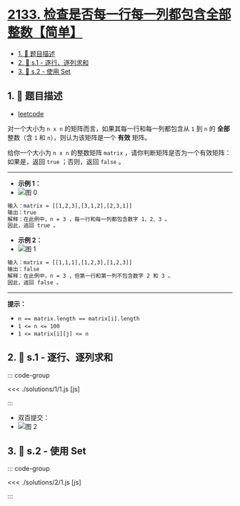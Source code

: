 # [2133. 检查是否每一行每一列都包含全部整数【简单】](https://github.com/tnotesjs/TNotes.leetcode/tree/main/notes/2133.%20%E6%A3%80%E6%9F%A5%E6%98%AF%E5%90%A6%E6%AF%8F%E4%B8%80%E8%A1%8C%E6%AF%8F%E4%B8%80%E5%88%97%E9%83%BD%E5%8C%85%E5%90%AB%E5%85%A8%E9%83%A8%E6%95%B4%E6%95%B0%E3%80%90%E7%AE%80%E5%8D%95%E3%80%91)

<!-- region:toc -->

- [1. 📝 题目描述](#1--题目描述)
- [2. 🎯 s.1 - 逐行、逐列求和](#2--s1---逐行逐列求和)
- [3. 🎯 s.2 - 使用 Set](#3--s2---使用-set)

<!-- endregion:toc -->

## 1. 📝 题目描述

- [leetcode](https://leetcode.cn/problems/check-if-every-row-and-column-contains-all-numbers/)

对一个大小为 `n x n` 的矩阵而言，如果其每一行和每一列都包含从 `1` 到 `n` 的 **全部** 整数（含 `1` 和 `n`），则认为该矩阵是一个 **有效** 矩阵。

给你一个大小为 `n x n` 的整数矩阵 `matrix` ，请你判断矩阵是否为一个有效矩阵：如果是，返回 `true` ；否则，返回 `false` 。

---

- **示例 1：**
- ![图 0](https://cdn.jsdelivr.net/gh/tnotesjs/imgs@main/2025-07-31-22-37-07.png)

```txt
输入：matrix = [[1,2,3],[3,1,2],[2,3,1]]
输出：true
解释：在此例中，n = 3 ，每一行和每一列都包含数字 1、2、3 。
因此，返回 true 。
```

- **示例 2：**
- ![图 1](https://cdn.jsdelivr.net/gh/tnotesjs/imgs@main/2025-07-31-22-37-13.png)

```txt
输入：matrix = [[1,1,1],[1,2,3],[1,2,3]]
输出：false
解释：在此例中，n = 3 ，但第一行和第一列不包含数字 2 和 3 。
因此，返回 false 。
```

---

**提示：**

- `n == matrix.length == matrix[i].length`
- `1 <= n <= 100`
- `1 <= matrix[i][j] <= n`

## 2. 🎯 s.1 - 逐行、逐列求和

::: code-group

<<< ./solutions/1/1.js [js]

:::

- 双百提交：
- ![图 2](https://cdn.jsdelivr.net/gh/tnotesjs/imgs@main/2025-07-31-22-39-33.png)

## 3. 🎯 s.2 - 使用 Set

::: code-group

<<< ./solutions/2/1.js [js]

:::

